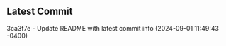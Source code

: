 
## Latest Commit
3ca3f7e - Update README with latest commit info (2024-09-01 11:49:43 -0400) <Yunxi-Zhou>
